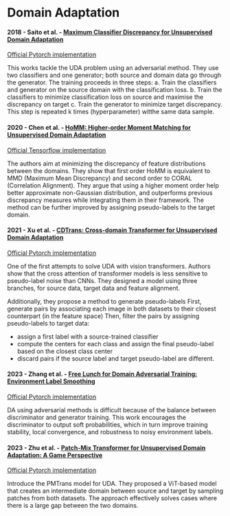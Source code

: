 # Domain Adaptation


#### 2018 - Saito et al. - [Maximum Classifier Discrepancy for Unsupervised Domain Adaptation](https://arxiv.org/abs/1712.02560)

[Official Pytorch implementation](https://github.com/mil-tokyo/MCD_DA/tree/master/classification)

This works tackle the UDA problem using an adversarial method. They use two classifiers and one generator; both source and domain data go through the generator.
The training proceeds in three steps:
a. Train the classifiers and generator on the source domain with the classification loss.
b. Train the classifiers to minimize classification loss on source and maximise the discrepancy on target
c. Train the generator to minimize target discrepancy. This step is repeated k times (hyperparameter) witthe same data sample.


#### 2020 - Chen et al. - [HoMM: Higher-order Moment Matching for Unsupervised Domain Adaptation](https://arxiv.org/abs/1912.11976)

[Official Tensorflow implementation](https://github.com/chenchao666/HoMM-Master)

The authors aim at minimizing the discrepancy of feature distributions between the domains.
They show that first order HoMM is equivalent to MMD (Maximum Mean Discrepancy) and second order to CORAL (Correlation Alignment).
They argue that using a higher moment order help better approximate non-Gaussian distribution, and outperforms previous discrepancy measures while integrating them in their framework.
The method can be further improved by assigning pseudo-labels to the target domain.

#### 2021 - Xu et al. - [CDTrans: Cross-domain Transformer for Unsupervised Domain Adaptation](https://arxiv.org/abs/2109.06165v4)

[Official Pytorch implementation](https://github.com/CDTrans/CDTrans)

One of the first attempts to solve UDA with vision transformers.
Authors show that the cross attention of transformer models is less sensitive to pseudo-label noise than CNNs.
They designed a model using three branches, for source data, target data and feature alignment. 

Additionally, they propose a method to generate pseudo-labels
First, generate pairs by associating each image in both datasets to their closest counterpart (in the feature space)
Then, filter the pairs by assigning pseudo-labels to target data:
- assign a first label with a source-trained classifier
- compute the centers for each class and assign the final pseudo-label based on the closest class center
- discard pairs if the source label and target pseudo-label are different.


#### 2023 - Zhang et al. - [Free Lunch for Domain Adversarial Training: Environment Label Smoothing](https://arxiv.org/abs/2302.00194v1)

[Official Pytorch implementation](https://github.com/yfzhang114/Environment-Label-Smoothing)

DA using adversarial methods is difficult because of the balance between discriminator and generator training. 
This work encourages the discriminator to output soft probabilities, which in turn improve training stability, local convergence, and robustness to noisy environment labels.


#### 2023 - Zhu et al. - [Patch-Mix Transformer for Unsupervised Domain Adaptation: A Game Perspective](https://arxiv.org/abs/2303.13434)

[Official Pytorch implementation](https://github.com/JinjingZhu/PMTrans)

Introduce the PMTrans model for UDA. They proposed a ViT-based model that creates an intermediate domain between source and target by sampling patches from both datasets.
The approach effectively solves cases where there is a large gap between the two domains.
